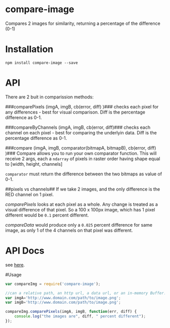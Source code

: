 # compare-image

Compares 2 images for similarity, returning a percentage of the difference (0-1)

# Installation

`npm install compare-image --save`

# API

There are 2 buit in comparission methods:

###comparePixels (imgA, imgB, cb(error, diff) )###
checks each pixel for any differences - best for visual comparison. Diff is the percentage difference as 0-1.

###compareByChannels (imgA, imgB, cb(error, diff)###
checks each channel on each pixel - best for comparing the underlyin  data. Diff is the percentage difference as 0-1.

###compare (imgA, imgB, comparator(bitmapA, bitmapB), cb(error, diff) )###
Compare allows you to run your own comparator function.  This will receive 2 args, each a `ndarray` of pixels in raster order having shape equal to [width, height, channels]

`comparator` must return the difference between the two bitmaps as value of 0-1.


##pixels vs channels##
If we take 2 images, and the only difference is the RED channel on 1 pixel.

*comparePixels* looks at each pixel as a whole.  Any change is treated as a visual difference of that pixel. So a 100 x 100px image, which has 1 pixel different would be `0.1` percent different.

*compareData* would produce only a `0.025` percent difference for same image, as only 1 of the 4 channels on that pixel was different.  

# API Docs
see [here](docs/module-compare-image.html).

#Usage

```` javascript
var compareImg = require('compare-image');

//can a relative path, an http url, a data url, or an in-memory Buffer.
var imgA='http://www.domain.com/path/to/image.png';
var imgB='http://www.domain.com/path/to/image.png';

compareImg.comparePixels(imgA, imgB, function(err, diff) {
    console.log("the images are", diff, " percent different");
});
````
